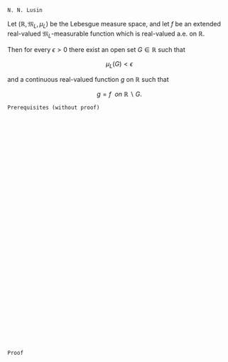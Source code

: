 ```
N. N. Lusin
```
Let $(\mathbb{R}, \mathfrak{M}_L, \mu_L)$ be the Lebesgue measure space,
and let $f$ be an extended real-valued $\mathfrak{M}_L$-measurable function which is real-valued a.e. on $\mathbb{R}$.

Then for every $\epsilon > 0$ there exist an open set $G\in \mathbb{R}$ such that 

$$
\mu_L(G)<\epsilon
$$

and a continuous real-valued function $g$ on $\mathbb{R}$ such that 

$$
g=f \ \ on \ \mathbb{R} \backslash G.
$$

```
Prerequisites (without proof)
```

<br>
<br>
<br>
<br>
<br>
<br>
<br>
<br>
<br>
<br>
<br>
<br>
<br>
<br>
<br>
<br>
<br>
<br>
<br>
<br>
<br>
<br>
<br>
<br>
<br>
<br>
<br>
<br>
<br>
<br>


```
Proof
```
